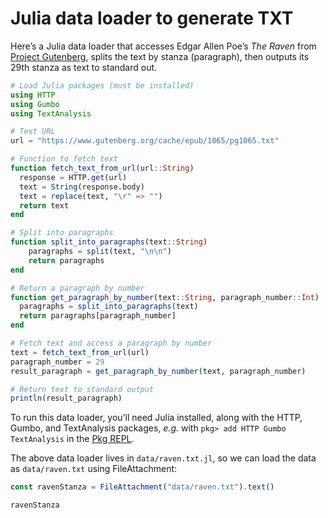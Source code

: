 # Julia data loader to generate TXT

Here’s a Julia data loader that accesses Edgar Allen Poe’s _The Raven_ from [Project Gutenberg](https://www.gutenberg.org/cache/epub/1065/pg1065.txt), splits the text by stanza (paragraph), then outputs its 29th stanza as text to standard out.

```julia
# Load Julia packages (must be installed)
using HTTP
using Gumbo
using TextAnalysis

# Text URL
url = "https://www.gutenberg.org/cache/epub/1065/pg1065.txt"

# Function to fetch text
function fetch_text_from_url(url::String)
  response = HTTP.get(url)
  text = String(response.body)
  text = replace(text, "\r" => "")
  return text
end

# Split into paragraphs
function split_into_paragraphs(text::String)
    paragraphs = split(text, "\n\n")
    return paragraphs
end

# Return a paragraph by number
function get_paragraph_by_number(text::String, paragraph_number::Int)
  paragraphs = split_into_paragraphs(text)
  return paragraphs[paragraph_number]
end

# Fetch text and access a paragraph by number
text = fetch_text_from_url(url)
paragraph_number = 29
result_paragraph = get_paragraph_by_number(text, paragraph_number)

# Return text to standard output
println(result_paragraph)
```

<div class="note">

To run this data loader, you’ll need Julia installed, along with the HTTP, Gumbo, and TextAnalysis packages, _e.g._ with `pkg> add HTTP Gumbo TextAnalysis` in the [Pkg REPL](https://pkgdocs.julialang.org/v1/managing-packages/#Adding-packages).

</div>

The above data loader lives in `data/raven.txt.jl`, so we can load the data as `data/raven.txt` using FileAttachment:

```js echo
const ravenStanza = FileAttachment("data/raven.txt").text()
```

```js echo
ravenStanza
```
